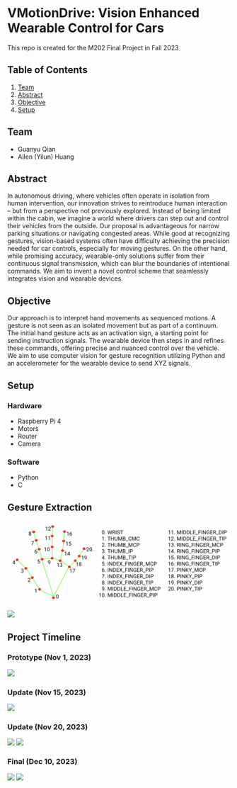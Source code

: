 # VMotionDrive: Vision Enhanced Wearable Control for Cars

This repo is created for the M202 Final Project in Fall 2023

## Table of Contents

1. [Team](#team)
2. [Abstract](#abstract)
3. [Objective](#objective)
4. [Setup](#setup)



## Team

* Guanyu Qian
* Allen (Yilun) Huang

## Abstract

In autonomous driving, where vehicles often operate in isolation from human intervention, our innovation strives to reintroduce human interaction – but from a perspective not previously explored. Instead of being limited within the cabin, we imagine a world where drivers can step out and control their vehicles from the outside. Our proposal is advantageous for narrow parking situations or navigating congested areas. 
While good at recognizing gestures, vision-based systems often have difficulty achieving the precision needed for car controls, especially for moving gestures. On the other hand, while promising accuracy, wearable-only solutions suffer from their continuous signal transmission, which can blur the boundaries of intentional commands. We aim to invent a novel control scheme that seamlessly integrates vision and wearable devices.

## Objective

Our approach is to interpret hand movements as sequenced motions. A gesture is not seen as an isolated movement but as part of a continuum. The initial hand gesture acts as an activation sign, a starting point for sending instruction signals. The wearable device then steps in and refines these commands, offering precise and nuanced control over the vehicle.\
We aim to use computer vision for gesture recognition utilizing Python and an accelerometer for the wearable device to send XYZ signals.


## Setup

### Hardware 

* Raspberry Pi 4
* Motors
* Router
* Camera

### Software

* Python
* C

## Gesture Extraction
![](images/gesture_demo.png)

![](images/hand_direction.png)


## Project Timeline

### Prototype (Nov 1, 2023)
![](images/prototype.png)

### Update (Nov 15, 2023)
![](images/1115_update.png)

### Update (Nov 20, 2023)
![](images/wearable.png)
![](images/wearable2.png)

### Final (Dec 10, 2023)
![](images/final_car.png)
![](images/testing.png)
